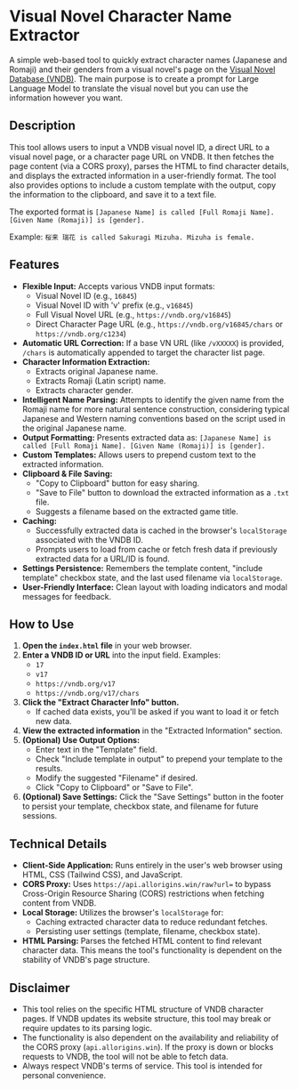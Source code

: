 # Visual Novel Character Name Extractor

A simple web-based tool to quickly extract character names (Japanese and Romaji) and their genders from a visual novel's page on the [Visual Novel Database (VNDB)](https://vndb.org).
The main purpose is to create a prompt for Large Language Model to translate the visual novel but you can use the information however you want.

## Description

This tool allows users to input a VNDB visual novel ID, a direct URL to a visual novel page, or a character page URL on VNDB. It then fetches the page content (via a CORS proxy), parses the HTML to find character details, and displays the extracted information in a user-friendly format. The tool also provides options to include a custom template with the output, copy the information to the clipboard, and save it to a text file.

The exported format is  `[Japanese Name] is called [Full Romaji Name]. [Given Name (Romaji)] is [gender].` 

Example: `桜来 瑞花 is called Sakuragi Mizuha. Mizuha is female.`

## Features

* **Flexible Input:** Accepts various VNDB input formats:
    * Visual Novel ID (e.g., `16845`)
    * Visual Novel ID with 'v' prefix (e.g., `v16845`)
    * Full Visual Novel URL (e.g., `https://vndb.org/v16845`)
    * Direct Character Page URL (e.g., `https://vndb.org/v16845/chars` or `https://vndb.org/c1234`)
* **Automatic URL Correction:** If a base VN URL (like `/vXXXXX`) is provided, `/chars` is automatically appended to target the character list page.
* **Character Information Extraction:**
    * Extracts original Japanese name.
    * Extracts Romaji (Latin script) name.
    * Extracts character gender.
* **Intelligent Name Parsing:** Attempts to identify the given name from the Romaji name for more natural sentence construction, considering typical Japanese and Western naming conventions based on the script used in the original Japanese name.
* **Output Formatting:** Presents extracted data as:
    `[Japanese Name] is called [Full Romaji Name]. [Given Name (Romaji)] is [gender].`
* **Custom Templates:** Allows users to prepend custom text to the extracted information.
* **Clipboard & File Saving:**
    * "Copy to Clipboard" button for easy sharing.
    * "Save to File" button to download the extracted information as a `.txt` file.
    * Suggests a filename based on the extracted game title.
* **Caching:**
    * Successfully extracted data is cached in the browser's `localStorage` associated with the VNDB ID.
    * Prompts users to load from cache or fetch fresh data if previously extracted data for a URL/ID is found.
* **Settings Persistence:** Remembers the template content, "include template" checkbox state, and the last used filename via `localStorage`.
* **User-Friendly Interface:** Clean layout with loading indicators and modal messages for feedback.

## How to Use

1.  **Open the `index.html` file** in your web browser.
2.  **Enter a VNDB ID or URL** into the input field. Examples:
    * `17`
    * `v17`
    * `https://vndb.org/v17`
    * `https://vndb.org/v17/chars`
3.  **Click the "Extract Character Info" button.**
    * If cached data exists, you'll be asked if you want to load it or fetch new data.
4.  **View the extracted information** in the "Extracted Information" section.
5.  **(Optional) Use Output Options:**
    * Enter text in the "Template" field.
    * Check "Include template in output" to prepend your template to the results.
    * Modify the suggested "Filename" if desired.
    * Click "Copy to Clipboard" or "Save to File".
6.  **(Optional) Save Settings:** Click the "Save Settings" button in the footer to persist your template, checkbox state, and filename for future sessions.

## Technical Details

* **Client-Side Application:** Runs entirely in the user's web browser using HTML, CSS (Tailwind CSS), and JavaScript.
* **CORS Proxy:** Uses `https://api.allorigins.win/raw?url=` to bypass Cross-Origin Resource Sharing (CORS) restrictions when fetching content from VNDB.
* **Local Storage:** Utilizes the browser's `localStorage` for:
    * Caching extracted character data to reduce redundant fetches.
    * Persisting user settings (template, filename, checkbox state).
* **HTML Parsing:** Parses the fetched HTML content to find relevant character data. This means the tool's functionality is dependent on the stability of VNDB's page structure.

## Disclaimer

* This tool relies on the specific HTML structure of VNDB character pages. If VNDB updates its website structure, this tool may break or require updates to its parsing logic.
* The functionality is also dependent on the availability and reliability of the CORS proxy (`api.allorigins.win`). If the proxy is down or blocks requests to VNDB, the tool will not be able to fetch data.
* Always respect VNDB's terms of service. This tool is intended for personal convenience.
